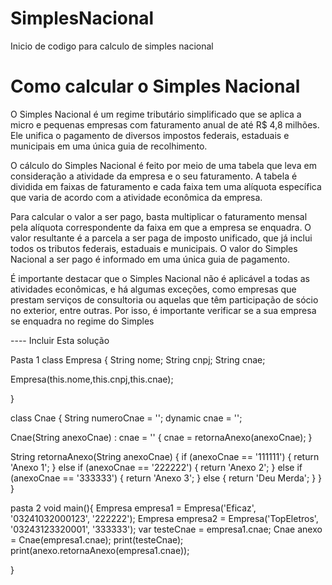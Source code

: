 # SimplesNacional
Inicio de codigo para calculo de simples nacional

# Como calcular o Simples Nacional

O Simples Nacional é um regime tributário simplificado que se aplica a micro e pequenas empresas com faturamento anual de até R$ 4,8 milhões. Ele unifica o pagamento de diversos impostos federais, estaduais e municipais em uma única guia de recolhimento.

O cálculo do Simples Nacional é feito por meio de uma tabela que leva em consideração a atividade da empresa e o seu faturamento. A tabela é dividida em faixas de faturamento e cada faixa tem uma alíquota específica que varia de acordo com a atividade econômica da empresa.

Para calcular o valor a ser pago, basta multiplicar o faturamento mensal pela alíquota correspondente da faixa em que a empresa se enquadra. O valor resultante é a parcela a ser paga de imposto unificado, que já inclui todos os tributos federais, estaduais e municipais. O valor do Simples Nacional a ser pago é informado em uma única guia de pagamento.

É importante destacar que o Simples Nacional não é aplicável a todas as atividades econômicas, e há algumas exceções, como empresas que prestam serviços de consultoria ou aquelas que têm participação de sócio no exterior, entre outras. Por isso, é importante verificar se a sua empresa se enquadra no regime do Simples


---- Incluir Esta solução

Pasta 1 
class Empresa {
  String nome;
  String cnpj;
  String cnae;

  Empresa(this.nome,this.cnpj,this.cnae);

  
}

class Cnae {
  String numeroCnae = '';
  dynamic cnae = '';

  Cnae(String anexoCnae) : cnae = '' {
    cnae = retornaAnexo(anexoCnae);
  }

  String retornaAnexo(String anexoCnae) {
    if (anexoCnae == '111111') {
      return 'Anexo 1';
    } else if (anexoCnae == '222222') {
      return 'Anexo 2';
    } else if (anexoCnae == '333333') {
      return 'Anexo 3';
    } else {
      return 'Deu Merda';
    }
  }
}

pasta 2
void main(){
  Empresa empresa1 = Empresa('Eficaz', '03241032000123', '222222');
  Empresa empresa2 = Empresa('TopEletros', '03243123320001', '333333');
  var testeCnae = empresa1.cnae;
  Cnae anexo = Cnae(empresa1.cnae);
  print(testeCnae);
  print(anexo.retornaAnexo(empresa1.cnae));
  
}
